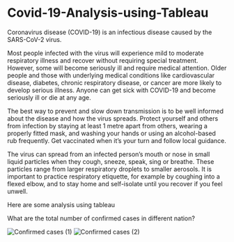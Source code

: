 
# Covid-19-Analysis-using-Tableau
Coronavirus disease (COVID-19) is an infectious disease caused by the SARS-CoV-2 virus.

Most people infected with the virus will experience mild to moderate respiratory illness and recover without requiring special treatment. However, some will become seriously ill and require medical attention. Older people and those with underlying medical conditions like cardiovascular disease, diabetes, chronic respiratory disease, or cancer are more likely to develop serious illness. Anyone can get sick with COVID-19 and become seriously ill or die at any age. 

The best way to prevent and slow down transmission is to be well informed about the disease and how the virus spreads. Protect yourself and others from infection by staying at least 1 metre apart from others, wearing a properly fitted mask, and washing your hands or using an alcohol-based rub frequently. Get vaccinated when it’s your turn and follow local guidance.

The virus can spread from an infected person’s mouth or nose in small liquid particles when they cough, sneeze, speak, sing or breathe. These particles range from larger respiratory droplets to smaller aerosols. It is important to practice respiratory etiquette, for example by coughing into a flexed elbow, and to stay home and self-isolate until you recover if you feel unwell.

Here are some analysis using tableau

What are the total number of confirmed cases in different nation?

![Confirmed cases (1)](https://user-images.githubusercontent.com/108023874/186394659-25ff6e51-1d2d-4996-8d04-1a1ff8aaa081.png)
![Confirmed cases (2)](https://user-images.githubusercontent.com/108023874/186394714-b8a29ab9-27d4-44db-801a-c117fd524142.png)




